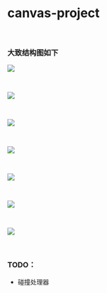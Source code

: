 # canvas-project

<br/>

### 大致结构图如下


![](https://github.com/phenomLi/Canvas-Render-Library/raw/structure/1.PNG)

<br/>

![](https://github.com/phenomLi/Canvas-Render-Library/raw/structure/2.PNG)

<br/>

![](https://github.com/phenomLi/Canvas-Render-Library/raw/structure/幻灯片3.PNG)

<br/>

![](https://github.com/phenomLi/Canvas-Render-Library/raw/structure/4.PNG)

<br/>

![](https://github.com/phenomLi/Canvas-Render-Library/raw/structure/5.PNG)

<br/>

![](https://github.com/phenomLi/Canvas-Render-Library/raw/structure/6.PNG)

<br/>

![](https://github.com/phenomLi/Canvas-Render-Library/raw/structure/7.PNG)


<br/>

### TODO：

- 碰撞处理器

